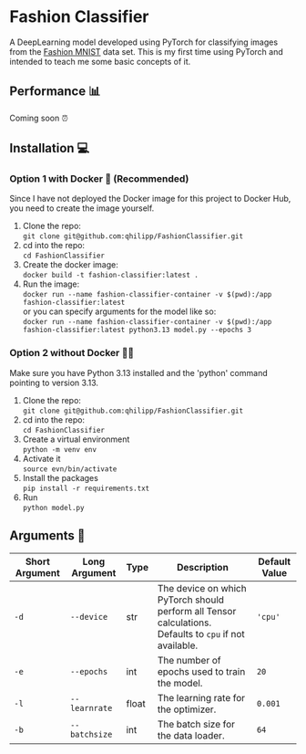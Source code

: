 # Fashion Classifier
A DeepLearning model developed using PyTorch for classifying images from the [Fashion MNIST](https://github.com/zalandoresearch/fashion-mnist) data set.
This is my first time using PyTorch and intended to teach me some basic concepts of it.

## Performance 📊
Coming soon ⏰

## Installation 💻
### Option 1 with Docker 🐳 (Recommended)
Since I have not deployed the Docker image for this project to Docker Hub, you need to create the image yourself.
1. Clone the repo:  
`git clone git@github.com:qhilipp/FashionClassifier.git`
2. cd into the repo:  
`cd FashionClassifier`
3. Create the docker image:  
`docker build -t fashion-classifier:latest .`
4. Run the image:  
`docker run --name fashion-classifier-container -v $(pwd):/app fashion-classifier:latest`  
or you can specify arguments for the model like so:  
`docker run --name fashion-classifier-container -v $(pwd):/app fashion-classifier:latest python3.13 model.py --epochs 3`

### Option 2 without Docker 🐳❌
Make sure you have Python 3.13 installed and the 'python' command pointing to version 3.13.
1. Clone the repo:  
`git clone git@github.com:qhilipp/FashionClassifier.git`
2. cd into the repo:  
`cd FashionClassifier`
3. Create a virtual environment  
`python -m venv env`
4. Activate it  
`source evn/bin/activate`
5. Install the packages  
`pip install -r requirements.txt`
6. Run  
`python model.py`

## Arguments 🚀
| Short Argument | Long Argument            | Type   | Description                                                                                             | Default Value |
|----------------|--------------------------|--------|---------------------------------------------------------------------------------------------------------|---------------|
| `-d`           | `--device`               | str    | The device on which PyTorch should perform all Tensor calculations. Defaults to `cpu` if not available. | `'cpu'`       |
| `-e`           | `--epochs`               | int    | The number of epochs used to train the model.                                                           | `20`          |
| `-l`           | `--learnrate`            | float  | The learning rate for the optimizer.                                                                    | `0.001`       |
| `-b`           | `--batchsize`            | int    | The batch size for the data loader.                                                                     | `64`          |
